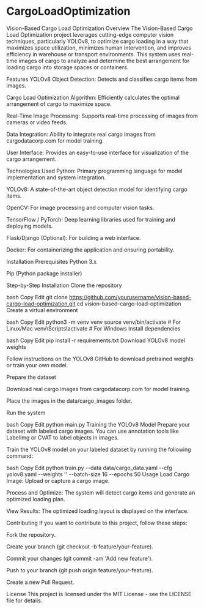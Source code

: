 # CargoLoadOptimization
Vision-Based Cargo Load Optimization
Overview
The Vision-Based Cargo Load Optimization project leverages cutting-edge computer vision techniques, particularly YOLOv8, to optimize cargo loading in a way that maximizes space utilization, minimizes human intervention, and improves efficiency in warehouse or transport environments. This system uses real-time images of cargo to analyze and determine the best arrangement for loading cargo into storage spaces or containers.

Features
YOLOv8 Object Detection: Detects and classifies cargo items from images.

Cargo Load Optimization Algorithm: Efficiently calculates the optimal arrangement of cargo to maximize space.

Real-Time Image Processing: Supports real-time processing of images from cameras or video feeds.

Data Integration: Ability to integrate real cargo images from cargodatacorp.com for model training.

User Interface: Provides an easy-to-use interface for visualization of the cargo arrangement.

Technologies Used
Python: Primary programming language for model implementation and system integration.

YOLOv8: A state-of-the-art object detection model for identifying cargo items.

OpenCV: For image processing and computer vision tasks.

TensorFlow / PyTorch: Deep learning libraries used for training and deploying models.

Flask/Django (Optional): For building a web interface.

Docker: For containerizing the application and ensuring portability.

Installation
Prerequisites
Python 3.x

Pip (Python package installer)

Step-by-Step Installation
Clone the repository

bash
Copy
Edit
git clone https://github.com/yourusername/vision-based-cargo-load-optimization.git
cd vision-based-cargo-load-optimization
Create a virtual environment

bash
Copy
Edit
python3 -m venv venv
source venv/bin/activate  # For Linux/Mac
venv\Scripts\activate  # For Windows
Install dependencies

bash
Copy
Edit
pip install -r requirements.txt
Download YOLOv8 model weights

Follow instructions on the YOLOv8 GitHub to download pretrained weights or train your own model.

Prepare the dataset

Download real cargo images from cargodatacorp.com for model training.

Place the images in the data/cargo_images folder.

Run the system

bash
Copy
Edit
python main.py
Training the YOLOv8 Model
Prepare your dataset with labeled cargo images. You can use annotation tools like LabelImg or CVAT to label objects in images.

Train the YOLOv8 model on your labeled dataset by running the following command:

bash
Copy
Edit
python train.py --data data/cargo_data.yaml --cfg yolov8.yaml --weights '' --batch-size 16 --epochs 50
Usage
Load Cargo Image: Upload or capture a cargo image.

Process and Optimize: The system will detect cargo items and generate an optimized loading plan.

View Results: The optimized loading layout is displayed on the interface.

Contributing
If you want to contribute to this project, follow these steps:

Fork the repository.

Create your branch (git checkout -b feature/your-feature).

Commit your changes (git commit -am 'Add new feature').

Push to your branch (git push origin feature/your-feature).

Create a new Pull Request.

License
This project is licensed under the MIT License - see the LICENSE file for details.

